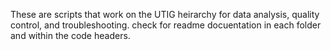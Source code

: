 These are scripts that work on the UTIG heirarchy for data analysis, quality control, and troubleshooting. check for readme docuentation in each folder and within the code headers.
